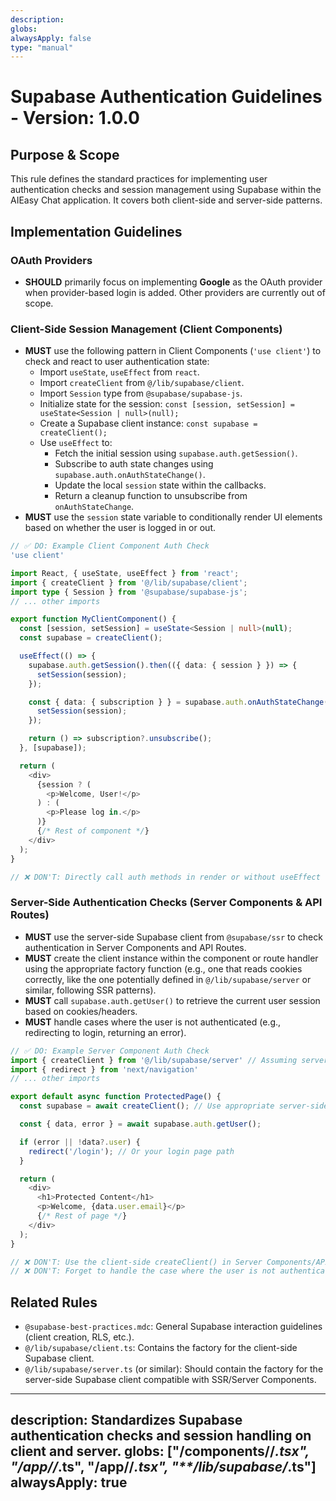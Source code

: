 ```yaml
---
description: 
globs: 
alwaysApply: false
type: "manual"
---
```

# Supabase Authentication Guidelines - Version: 1.0.0

## Purpose & Scope

This rule defines the standard practices for implementing user authentication checks and session management using Supabase within the AIEasy Chat application. It covers both client-side and server-side patterns.

## Implementation Guidelines

### OAuth Providers

- **SHOULD** primarily focus on implementing **Google** as the OAuth provider when provider-based login is added. Other providers are currently out of scope.

### Client-Side Session Management (Client Components)

- **MUST** use the following pattern in Client Components (`'use client'`) to check and react to user authentication state:
    - Import `useState`, `useEffect` from `react`.
    - Import `createClient` from `@/lib/supabase/client`.
    - Import `Session` type from `@supabase/supabase-js`.
    - Initialize state for the session: `const [session, setSession] = useState<Session | null>(null);`
    - Create a Supabase client instance: `const supabase = createClient();`
    - Use `useEffect` to:
        - Fetch the initial session using `supabase.auth.getSession()`.
        - Subscribe to auth state changes using `supabase.auth.onAuthStateChange()`.
        - Update the local `session` state within the callbacks.
        - Return a cleanup function to unsubscribe from `onAuthStateChange`.
- **MUST** use the `session` state variable to conditionally render UI elements based on whether the user is logged in or out.

```typescript
// ✅ DO: Example Client Component Auth Check
'use client'

import React, { useState, useEffect } from 'react';
import { createClient } from '@/lib/supabase/client';
import type { Session } from '@supabase/supabase-js';
// ... other imports

export function MyClientComponent() {
  const [session, setSession] = useState<Session | null>(null);
  const supabase = createClient();

  useEffect(() => {
    supabase.auth.getSession().then(({ data: { session } }) => {
      setSession(session);
    });

    const { data: { subscription } } = supabase.auth.onAuthStateChange((_event, session) => {
      setSession(session);
    });

    return () => subscription?.unsubscribe();
  }, [supabase]);

  return (
    <div>
      {session ? (
        <p>Welcome, User!</p>
      ) : (
        <p>Please log in.</p>
      )}
      {/* Rest of component */}
    </div>
  );
}

// ❌ DON'T: Directly call auth methods in render or without useEffect for state management.
```

### Server-Side Authentication Checks (Server Components & API Routes)

- **MUST** use the server-side Supabase client from `@supabase/ssr` to check authentication in Server Components and API Routes.
- **MUST** create the client instance within the component or route handler using the appropriate factory function (e.g., one that reads cookies correctly, like the one potentially defined in `@/lib/supabase/server` or similar, following SSR patterns).
- **MUST** call `supabase.auth.getUser()` to retrieve the current user session based on cookies/headers.
- **MUST** handle cases where the user is not authenticated (e.g., redirecting to login, returning an error).

```typescript
// ✅ DO: Example Server Component Auth Check
import { createClient } from '@/lib/supabase/server' // Assuming server client factory
import { redirect } from 'next/navigation'
// ... other imports

export default async function ProtectedPage() {
  const supabase = await createClient(); // Use appropriate server-side factory

  const { data, error } = await supabase.auth.getUser();

  if (error || !data?.user) {
    redirect('/login'); // Or your login page path
  }

  return (
    <div>
      <h1>Protected Content</h1>
      <p>Welcome, {data.user.email}</p>
      {/* Rest of page */}
    </div>
  );
}

// ❌ DON'T: Use the client-side createClient() in Server Components/API routes.
// ❌ DON'T: Forget to handle the case where the user is not authenticated.
```

## Related Rules
- `@supabase-best-practices.mdc`: General Supabase interaction guidelines (client creation, RLS, etc.).
- `@/lib/supabase/client.ts`: Contains the factory for the client-side Supabase client.
- `@/lib/supabase/server.ts` (or similar): Should contain the factory for the server-side Supabase client compatible with SSR/Server Components.

---
description: Standardizes Supabase authentication checks and session handling on client and server.
globs: ["**/components/**/*.tsx", "**/app/**/*.ts", "**/app/**/*.tsx", "**/lib/supabase/*.ts"]
alwaysApply: true
---

